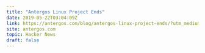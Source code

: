 ```yaml
---
title: "Antergos Linux Project Ends"
date: 2019-05-22T03:04:09Z
link: https://antergos.com/blog/antergos-linux-project-ends/?utm_medium=RSS&utm_source=hune
site: antergos.com
topic: Hacker News
draft: false
---
```

